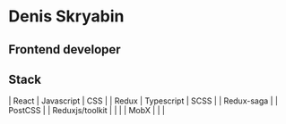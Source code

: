 # Denis Skryabin


## Frontend developer


## Stack

| React           | Javascript | CSS     |
| Redux           | Typescript | SCSS    |
| Redux-saga      |            | PostCSS |
| Reduxjs/toolkit |            |         |
| MobX            |            |         |
